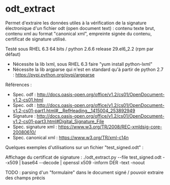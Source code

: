 # odt_extract

Permet d'extraire les données utiles à la vérification de la signature électronique d'un fichier odt (open document text) : contenu texte brut, contenu xml au format "canonical xml", empreinte signée du contenu, certificat de signature utilisé.

Testé sous RHEL 6.3 64 bits / python 2.6.6 release 29.el6_2.2 (rpm par défaut)
- Nécessite la lib lxml, sous RHEL 6.3 faire "yum install python-lxml"
- Nécessite la lib argparse qui n'est en standard qu'à partir de python 2.7 : https://pypi.python.org/pypi/argparse

Références :
- Spec. odf : http://docs.oasis-open.org/office/v1.2/cs01/OpenDocument-v1.2-cs01.html
- Spec. odt : http://docs.oasis-open.org/office/v1.2/cs01/OpenDocument-v1.2-cs01-part1.html#__RefHeading__1415004_253892949
- Signature : http://docs.oasis-open.org/office/v1.2/cs01/OpenDocument-v1.2-cs01-part3.html#Digital_Signature_File
- Spec. signature xml : https://www.w3.org/TR/2008/REC-xmldsig-core-20080610/
-  Spec. canonical xml : https://www.w3.org/TR/xml-c14n

Quelques exemples d'utilisations sur un fichier "test_signed.odt" :

Affichage du certificat de signature :
./odt_extract.py --file test_signed.odt --x509 | base64 --decode | openssl x509 -inform DER -text -noout


TODO : parsing d'un "formulaire" dans le document signé / pouvoir extraire des champs précis
